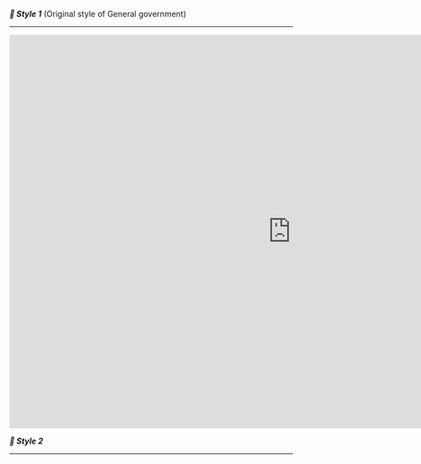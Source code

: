 ***📌 Style 1*** (Original style of General government)
***
<iframe src="https://data.oecd.org/chart/6OcR" width="1000" height="700" style="border: 0" mozallowfullscreen="true" webkitallowfullscreen="true" allowfullscreen="true"><a href="https://data.oecd.org/chart/6OcR" target="_blank">OECD Chart: General government debt, Total, % of GDP, Annual, 2020</a></iframe>  
  
  
***📌 Style 2***
***
<div class="flourish-embed flourish-chart" data-src="visualisation/11147814"><script src="https://public.flourish.studio/resources/embed.js"></script></div>
